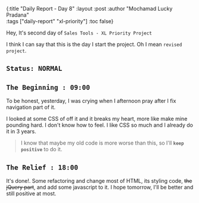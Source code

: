 {:title "Daily Report - Day 8"
 :layout :post
 :author "Mochamad Lucky Pradana"   
 :tags  ["daily-report" "xl-priority"]
 :toc false}


Hey, It's second day of `Sales Tools - XL Priority Project`

I think I can say that this is the day I start the project. Oh I mean `revised project`.

## `Status: NORMAL`  

## `The Beginning : 09:00`
To be honest, yesterday, I was crying when I afternoon pray after I fix navigation part of it.

I looked at some CSS of off it and it breaks my heart, more like make mine pounding hard. I don't know how to feel. I like CSS so much and I already do it in 3 years.

> I know that maybe my old code is more worse than this, so I'll **`keep positive`** to do it.  

## `The Relief : 18:00`
It's done!. Some refactoring and change most of HTML, its styling code, ~~the jQuery part~~, and add some javascript to it. I hope tomorrow, I'll be better and still positive at most.  
